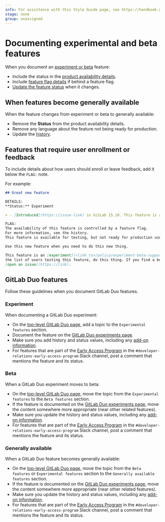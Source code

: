 ```yaml
---
info: For assistance with this Style Guide page, see https://handbook.gitlab.com/handbook/product/ux/technical-writing/#assignments-to-other-projects-and-subjects
stage: none
group: unassigned
---
```


# Documenting experimental and beta features

When you document an [experiment or beta](../../policy/experiment-beta-support.md) feature:

- Include the status in the [product availability details](styleguide/availability_details.md#status).
- Include [feature flag details](feature_flags.md) if behind a feature flag.
- [Update the feature status](styleguide/availability_details.md#changed-feature-status) when it changes.

## When features become generally available

When the feature changes from experiment or beta to generally available:

- Remove the **Status** from the product availability details.
- Remove any language about the feature not being ready for production.
- Update the [history](../documentation/styleguide/availability_details.md#history).

## Features that require user enrollment or feedback

To include details about how users should enroll or leave feedback,
add it below the `FLAG:` note.

For example:

```markdown
## Great new feature

DETAILS:
**Status:** Experiment

> - [Introduced](https://issue-link) in GitLab 15.10. This feature is an [experiment](<link_to>/policy/experiment-beta-support.md).

FLAG:
The availability of this feature is controlled by a feature flag.
For more information, see the history.
This feature is available for testing, but not ready for production use.

Use this new feature when you need to do this new thing.

This feature is an [experiment](<link_to>/policy/experiment-beta-support.md). To join
the list of users testing this feature, do this thing. If you find a bug,
[open an issue](https://link).
```

## GitLab Duo features

Follow these guidelines when you document GitLab Duo features.

### Experiment

When documenting a GitLab Duo experiment:

- On the [top-level GitLab Duo page](../../user/gitlab_duo/index.md), add a topic to the
  `Experimental features` section.
- Document the feature on the [GitLab Duo experiments page](../../user/gitlab_duo/experiments.md).
- Make sure you add history and status values, including any
  [add-on information](styleguide/availability_details.md#gitlab-duo-pro-or-enterprise-add-on).
- For features that are part of the [Early Access Program](../../policy/early_access_program/index.md#add-a-feature-to-the-program)
  in the `#developer-relations-early-access-program` Slack channel,
  post a comment that mentions the feature and its status.

### Beta

When a GitLab Duo experiment moves to beta:

- On the [top-level GitLab Duo page](../../user/gitlab_duo/index.md), move the topic from the
  `Experimental features` to the `Beta features` section.
- If the feature is documented on the [GitLab Duo experiments page](../../user/gitlab_duo/experiments.md),
  move the content somewhere more appropriate (near other related features).
- Make sure you update the history and status values, including any
  [add-on information](styleguide/availability_details.md#gitlab-duo-pro-or-enterprise-add-on).
- For features that are part of the [Early Access Program](../../policy/early_access_program/index.md#add-a-feature-to-the-program)
  in the `#developer-relations-early-access-program` Slack channel,
  post a comment that mentions the feature and its status.

### Generally available

When a GitLab Duo feature becomes generally available:

- On the [top-level GitLab Duo page](../../user/gitlab_duo/index.md), move the topic from the
  `Beta features` or `Experimental features` section to the `Generally available features` section.
- If the feature is documented on the [GitLab Duo experiments page](../../user/gitlab_duo/experiments.md),
  move the content somewhere more appropriate (near other related features).
- Make sure you update the history and status values, including any
  [add-on information](styleguide/availability_details.md#gitlab-duo-pro-or-enterprise-add-on).
- For features that are part of the [Early Access Program](../../policy/early_access_program/index.md#add-a-feature-to-the-program)
  in the `#developer-relations-early-access-program` Slack channel,
  post a comment that mentions the feature and its status.
